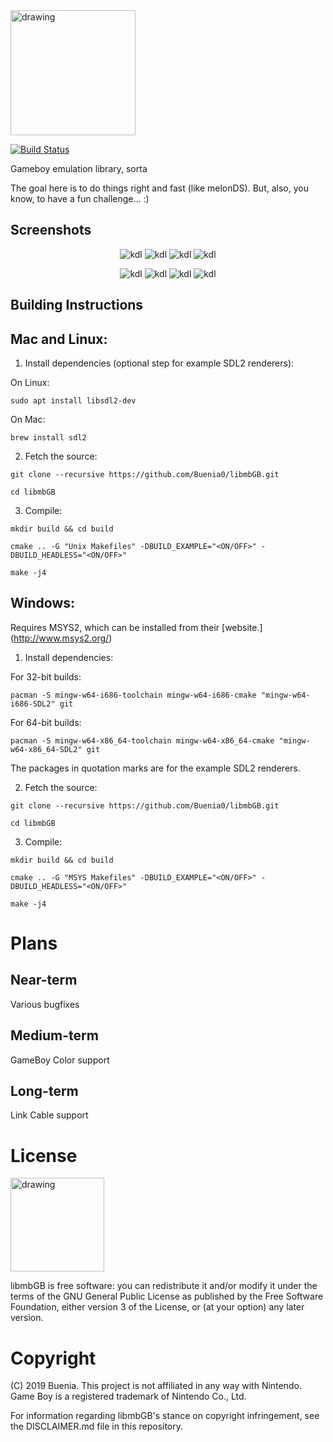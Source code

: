 <img src="https://github.com/Buenia0/libmbGB/blob/develop/res/libmbgblogo.png" alt="drawing" width="200"/>

[![Build Status](https://travis-ci.org/Buenia0/libmbGB.svg?branch=master)](https://travis-ci.org/Buenia0/libmbGB)

Gameboy emulation library, sorta

The goal here is to do things right and fast (like melonDS). But, also, you know, to have a fun challenge... :)

## Screenshots

<p align="center">
  <img src="https://github.com/Buenia0/libmbGB/blob/develop/res/screens/kdl.png" alt="kdl"/>
  <img src="https://github.com/Buenia0/libmbGB/blob/develop/res/screens/tetris.png" alt="kdl"/>
  <img src="https://github.com/Buenia0/libmbGB/blob/develop/res/screens/sml.png" alt="kdl"/>
  <img src="https://github.com/Buenia0/libmbGB/blob/develop/res/screens/poker.png" alt="kdl"/>
</p>

<p align="center">
  <img src="https://github.com/Buenia0/libmbGB/blob/develop/res/screens/mm.png" alt="kdl"/>
  <img src="https://github.com/Buenia0/libmbGB/blob/develop/res/screens/poker2.png" alt="kdl"/>
  <img src="https://github.com/Buenia0/libmbGB/blob/develop/res/screens/tetris2.png" alt="kdl"/>
  <img src="https://github.com/Buenia0/libmbGB/blob/develop/res/screens/smlgc.png" alt="kdl"/>
</p>

## Building Instructions

## Mac and Linux:

1. Install dependencies (optional step for example SDL2 renderers):

On Linux:

`sudo apt install libsdl2-dev`

On Mac:

`brew install sdl2`

2. Fetch the source:

`git clone --recursive https://github.com/Buenia0/libmbGB.git`

`cd libmbGB`

3. Compile:

`mkdir build && cd build`

`cmake .. -G "Unix Makefiles" -DBUILD_EXAMPLE="<ON/OFF>" -DBUILD_HEADLESS="<ON/OFF>"`

`make -j4`

## Windows:

Requires MSYS2, which can be installed from their [website.] (http://www.msys2.org/)

1. Install dependencies:

For 32-bit builds:

`pacman -S mingw-w64-i686-toolchain mingw-w64-i686-cmake "mingw-w64-i686-SDL2" git`

For 64-bit builds:

`pacman -S mingw-w64-x86_64-toolchain mingw-w64-x86_64-cmake "mingw-w64-x86_64-SDL2" git `

The packages in quotation marks are for the example SDL2 renderers.

2. Fetch the source:

`git clone --recursive https://github.com/Buenia0/libmbGB.git`

`cd libmbGB`

3. Compile:

`mkdir build && cd build`

`cmake .. -G "MSYS Makefiles" -DBUILD_EXAMPLE="<ON/OFF>" -DBUILD_HEADLESS="<ON/OFF>"`

`make -j4`

# Plans

## Near-term

Various bugfixes

## Medium-term

GameBoy Color support

## Long-term

Link Cable support


# License

<img src="https://www.gnu.org/graphics/gplv3-127x51.png" alt="drawing" width="150"/>

libmbGB is free software: you can redistribute it and/or modify it under the terms of the GNU General Public License as published by the Free Software Foundation, either version 3 of the License, or (at your option) any later version.

# Copyright

(C) 2019 Buenia. This project is not affiliated in any way with Nintendo. Game Boy is a registered trademark of Nintendo Co., Ltd.

For information regarding libmbGB's stance on copyright infringement, see the DISCLAIMER.md file in this repository.
